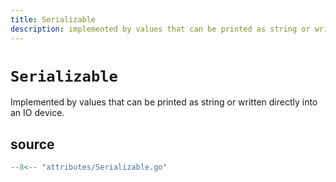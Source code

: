 ```yaml
---
title: Serializable
description: implemented by values that can be printed as string or written directly into an IO device
---
```


# `Serializable`

Implemented by values that can be printed as string or written directly into an
IO device.

## source

```go
--8<-- "attributes/Serializable.go"
```
